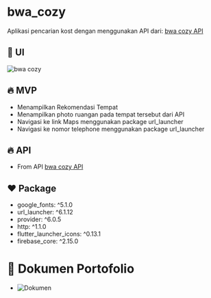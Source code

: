 # bwa_cozy

Aplikasi pencarian kost dengan menggunakan API dari: 
[bwa cozy API](https://bwa-cozy-api.vercel.app/recommended-spaces)

## :iphone: UI
![bwa cozy](https://github.com/RizkyFaisalRafi/bwa_cozy/assets/87520408/ce2cef34-fd19-4401-b8bf-3b43071a2416)

## :fire: MVP
- Menampilkan Rekomendasi Tempat
- Menampilkan photo ruangan pada tempat tersebut dari API
- Navigasi ke link Maps menggunakan package url_launcher
- Navigasi ke nomor telephone menggunakan package url_launcher

## :fire: API
- From API [bwa cozy API](https://bwa-cozy-api.vercel.app/recommended-spaces)

## :hearts: Package
- google_fonts: ^5.1.0
- url_launcher: ^6.1.12
- provider: ^6.0.5
- http: ^1.1.0
- flutter_launcher_icons: ^0.13.1
- firebase_core: ^2.15.0
  
# :file_folder: Dokumen Portofolio
- ![Dokumen](https://drive.google.com/drive/folders/137a_6fMfMj-zILRe21wJ5VE8cfs3FW-6?usp=sharing)
